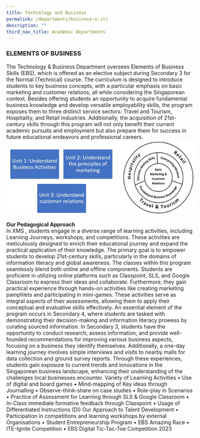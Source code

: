 ```yaml
---
title: Technology and Business
permalink: /departments/business-n-it/
description: ""
third_nav_title: Academic Departments
---
```

### ELEMENTS OF BUSINESS

The Technology &amp; Business Department oversees Elements of Business Skills (EBS), which is offered as an elective subject during Secondary 3 for the Normal (Technical) course. 
The curriculum is designed to introduce students to key business concepts, with a particular emphasis on basic marketing and customer relations, all while considering the Singaporean context. Besides offering students an opportunity to acquire fundamental business knowledge and develop versatile employability skills, the program exposes them to three distinct service sectors: Travel and Tourism, Hospitality, and Retail industries. Additionally, the acquisition of 21st-century skills through this program will not only benefit their current academic pursuits and employment but also prepare them for success in future educational endeavors and professional careers.
![](/images/Elements%20Of%20Business/e_b_s_1.png)

**Our Pedagogical Approach**<br>
In XMS , students engage in a diverse range of learning activities, including Learning Journeys, workshops, and competitions. These activities are meticulously designed to enrich their educational journey and expand the practical application of their knowledge. The primary goal is to empower students to develop 21st-century skills, particularly in the domains of information literacy and global awareness.
The classes within this program seamlessly blend both online and offline components. Students are proficient in utilizing online platforms such as Classpoint, SLS, and Google Classroom to express their ideas and collaborate. Furthermore, they gain practical experience through hands-on activities like creating marketing pamphlets and participating in mini-games. These activities serve as integral aspects of their assessments, allowing them to apply their conceptual and evaluative skills effectively.
An essential element of the program occurs in Secondary 4, where students are tasked with demonstrating their decision-making and information literacy prowess by curating sourced information. In Secondary 3, students have the opportunity to conduct research, assess information, and provide well-founded recommendations for improving various business aspects, focusing on a business they identify themselves. Additionally, a one-day learning journey involves simple interviews and visits to nearby malls for data collection and ground survey reports. Through these experiences, students gain exposure to current trends and innovations in the Singaporean business landscape, enhancing their understanding of the challenges local businesses encounter.
Variety of Learning Activities
•	Use of digital and board games
•	Mind-mapping of Key ideas through Journalling
•	Observe-think-share on case studies
•	Role-play in Scenarios
•	Practice of Assessment for Learning through SLS &amp; Google Classroom
•	In-Class immediate formative feedback through Classpoint
•	Usage of Differentiated Instructions (DI)
Our Approach to Talent Development
•	Participation in competitions and learning workshops by external Organisations
•	Student Entrepreneurship Program
•	EBS Amazing Race
•	ITE-Ignite Competition
•	EBS Digital Tic-Tac-Toe Competition 2023
